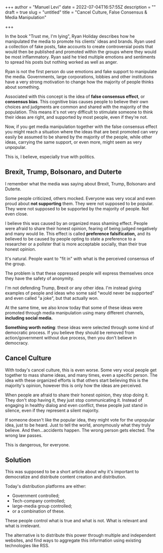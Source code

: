 +++
author = "Manuel Levi"
date = 2022-07-04T16:57:55Z
description = ""
draft = true
slug = "untitled"
title = "Cancel Culture, False Consensus & Media Manipulation"

+++


In the book "Trust me, I'm lying", Ryan Holiday describes how he manipulated the media to promote his clients' ideas and brands. Ryan used a collection of fake posts, fake accounts to create controversial posts that would then be published and promoted within the groups where they would be most inflammatory. Ryan said he tried multiple emotions and sentiments to spread his posts but nothing worked as well as anger.

Ryan is not the first person do use emotions and fake support to manipulate the media. Governments, large corporations, lobbies and other institutions have a very strong motivation to change how the majority of people thinks about something.

Associated with this concept is the idea of **false consensus effect**, or **consensus bias**. This cognitive bias causes people to believe their own choices and judgments are common and shared with the majority of the population. This means it's not very difficult to stimulate someone to think their ideas are right, and supported by most people, even if they're not.

Now, if you get media manipulation together with the false consensus effect you might reach a situation where the ideas that are best promoted can very easily be assumed to be shared by the majority of the people, while other ideas, carrying the same support, or even more, might seem as very unpopular.

This is, I believe, especially true with politics.

## Brexit, Trump, Bolsonaro, and Duterte

I remember what the media was saying about Brexit, Trump, Bolsonaro and Duterte.

Some people criticized, others mocked. Everyone was very vocal and even proud about **not supporting** them. They were not supposed to be popular. They were not supposed to be supported by the majority of people. Not even close.

I believe this was caused by an organized mass shaming effect. People were afraid to share their honest opinion, fearing of being judged negatively and many would lie. This effect is called **preference falsification,** and its believed  to be caused by people opting to state a preference to a researcher or a pollster that is more acceptable socially, than their true honest opinion.

It's natural. People want to "fit in" with what is the perceived consensus of the group.

The problem is that these oppressed people will express themselves once they have the safety of anonymity.

I'm not defending Trump, Brexit or any other idea. I'm instead giving examples of people and ideas who some said "would never be supported" and even called "a joke", but that actually won.

At the same time, we also know today that some of these ideas were promoted through media manipulation using many different channels, **including social media.**

**Something worth noting**: these ideas were selected through some kind of democratic process. If you believe they should be removed from action/government without due process, then you don't believe in democracy.

## Cancel Culture

With today's cancel culture, this is even worse. Some very vocal people get together to mass shame ideas, and many times, even a specific person. The idea with these organized efforts is that others start believing this is the majority's opinion, however this is only how the ideas are perceived.

When people are afraid to share their honest opinion, they stop doing it. They don't stop having it, they just stop communicating it. Instead of engaging in healthy dialog and even conflict, these people just stand in silence, even if they represent a silent majority.

If someone doesn't like the popular idea, they might vote for the unpopular idea, just to be heard. Just to tell the world, anonymously what they truly believe. And then...accidents happen. The wrong person gets elected. The wrong law passes.

This is dangerous, for everyone.

## Solution

This was supposed to be a short article about why it's important to democratize and distribute content creation and distribution.

Today's distribution platforms are either:

* Government controlled;
* Tech-company controlled;
* large-media group controlled;
* or a combination of these.

These people control what is true and what is not. What is relevant and what is irrelevant.

The alternative is to distribute this power through multiple and independent websites, and find ways to aggregate this information using existing technologies like RSS.




